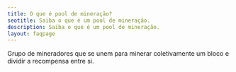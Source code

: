 ```yaml
---
title: O que é pool de mineração?
seotitle: Saiba o que é um pool de mineração.
description: Saiba o que é um pool de mineração.
layout: faqpage
---
```

Grupo de mineradores que se unem para minerar coletivamente um bloco e dividir a recompensa entre si. 
